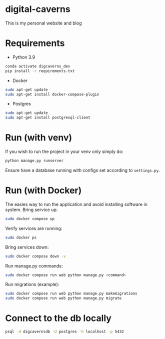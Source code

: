# digital-caverns
This is my personal website and blog

# Requirements
- Python 3.9
```bash
conda activate digcaverns_dev
pip install -r requirements.txt
```
- Docker
```bash
sudo apt-get update
sudo apt-get install docker-compose-plugin
```
- Postgres
```bash
sudo apt-get update
sudo apt-get install postgresql-client
```

# Run (with venv)
If you wish to run the project in your venv only simply do:
```bash
python manage.py runserver
```
Ensure have a database running with configs set according to `settings.py`.

# Run (with Docker)
The easies way to run the application and avoid installing software in system.
Bring service up:
```bash
sudo docker compose up
```

Verify services are running:
```bash
sudo docker ps
```

 Bring services down: 
 ```bash
 sudo docker compose down -v 
 ```

Run manage.py commands:
```bash
sudo docker compose run web python manage.py <command>
```

Run migrations (example):
```bash
sudo docker compose run web python manage.py makemigrations
sudo docker compose run web python manage.py migrate 
```

# Connect to the db locally
```bash
psql -d digcavernsdb -U postgres -h localhost -p 5432
```

